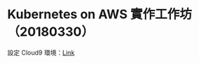 # Kubernetes on AWS 實作工作坊（20180330）

設定 Cloud9 環境：[Link](https://github.com/aws-samples/aws-workshop-for-kubernetes/tree/master/01-path-basics/101-start-here)



